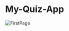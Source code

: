 # My-Quiz-App

![FirstPage](https://user-images.githubusercontent.com/57724386/214130687-5ab9bc20-ee3f-4b48-8c13-dd1c2dcd9c93.png)
